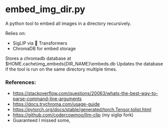 # embed_img_dir.py

A python tool to embed all images in a directory recursively.

Relies on:
- SigLIP via 🤗 Transformers
- ChromaDB for embed storage


Stores a chromadb database at $HOME\.cache\img_embeds\{DIR_NAME}\embeds.db
Updates the database if the tool is run on the same directory multiple times.

### References:
- https://stackoverflow.com/questions/20063/whats-the-best-way-to-parse-command-line-arguments
- https://docs.trychroma.com/usage-guide
- https://pytorch.org/docs/stable/generated/torch.Tensor.tolist.html
- https://github.com/codercowmoo/llm-clip (my siglip fork)
- Guaranteed I missed some,